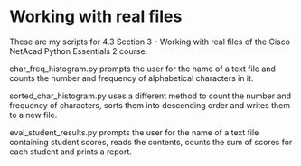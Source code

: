 # Working with real files

These are my scripts for 4.3 Section 3 - Working with real files of the 
Cisco NetAcad Python Essentials 2 course. 

char_freq_histogram.py prompts the user for the name of a text file and 
counts the number and frequency of alphabetical characters in it.

sorted_char_histogram.py uses a different method to count the number and 
frequency of characters, sorts them into descending order and writes them
to a new file.

eval_student_results.py prompts the user for the name of a text file containing
student scores, reads the contents, counts the sum of scores for each student
and prints a report.
